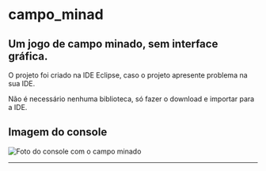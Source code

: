 # campo_minad

##  Um jogo de campo  minado, sem interface gráfica. 


O projeto foi criado na IDE Eclipse, caso o projeto apresente problema na sua IDE.



Não é necessário nenhuma biblioteca, só fazer o download e importar  para a IDE.




## Imagem  do console 



![Foto do console com o campo minado](https://github.com/JorgeMeireles95/campo_minad/blob/main/joho.PNG)

--------------------------------------------------------------------------------------------------------
